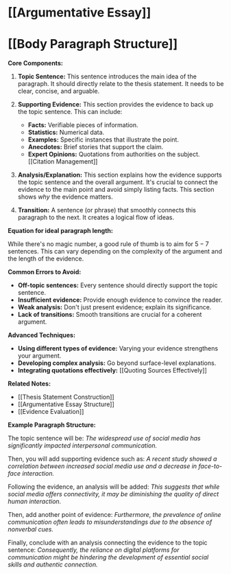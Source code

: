 # [[Argumentative Essay]]
# [[Body Paragraph Structure]]

**Core Components:**

1. **Topic Sentence:**  This sentence introduces the main idea of the paragraph. It should directly relate to the thesis statement.  It needs to be clear, concise, and arguable.

2. **Supporting Evidence:** This section provides the evidence to back up the topic sentence. This can include:
    * **Facts:**  Verifiable pieces of information.
    * **Statistics:** Numerical data.
    * **Examples:** Specific instances that illustrate the point.
    * **Anecdotes:** Brief stories that support the claim.
    * **Expert Opinions:** Quotations from authorities on the subject.  [[Citation Management]]

3. **Analysis/Explanation:** This section explains how the evidence supports the topic sentence and the overall argument. It's crucial to connect the evidence to the main point and avoid simply listing facts.  This section shows *why* the evidence matters.

4. **Transition:**  A sentence (or phrase) that smoothly connects this paragraph to the next.  It creates a logical flow of ideas.


**Equation for ideal paragraph length:**

While there's no magic number, a good rule of thumb is to aim for $5-7$ sentences.  This can vary depending on the complexity of the argument and the length of the evidence.


**Common Errors to Avoid:**

* **Off-topic sentences:**  Every sentence should directly support the topic sentence.
* **Insufficient evidence:**  Provide enough evidence to convince the reader.
* **Weak analysis:**  Don't just present evidence; explain its significance.
* **Lack of transitions:**  Smooth transitions are crucial for a coherent argument.


**Advanced Techniques:**

* **Using different types of evidence:** Varying your evidence strengthens your argument.
* **Developing complex analysis:**  Go beyond surface-level explanations.
* **Integrating quotations effectively:** [[Quoting Sources Effectively]]


**Related Notes:**

* [[Thesis Statement Construction]]
* [[Argumentative Essay Structure]]
* [[Evidence Evaluation]]



**Example Paragraph Structure:**

The topic sentence will be:  *The widespread use of social media has significantly impacted interpersonal communication.*

Then, you will add supporting evidence such as:  *A recent study showed a correlation between increased social media use and a decrease in face-to-face interaction.*

Following the evidence, an analysis will be added:  *This suggests that while social media offers connectivity, it may be diminishing the quality of direct human interaction.*

Then, add another point of evidence: *Furthermore, the prevalence of online communication often leads to misunderstandings due to the absence of nonverbal cues.*

Finally, conclude with an analysis connecting the evidence to the topic sentence:  *Consequently, the reliance on digital platforms for communication might be hindering the development of essential social skills and authentic connection.*


